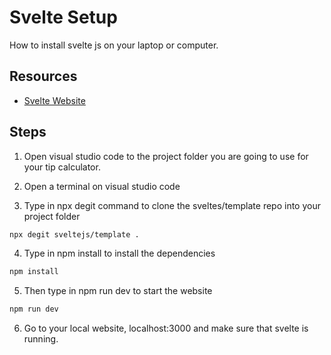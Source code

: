 # Svelte Setup

How to install svelte js on your laptop or computer.

## Resources

- [Svelte Website](https://svelte.dev/)

## Steps

1) Open visual studio code to the project folder you are going to use for your tip calculator.

2) Open a terminal on visual studio code 


3) Type in npx degit command to clone the sveltes/template repo into your project folder 

```bash
npx degit sveltejs/template .
```

4) Type in npm install to install the dependencies
```bash
npm install 
```

5) Then type in npm run dev to start the website

```bash
npm run dev
```

6) Go to your local website, localhost:3000 and make sure that svelte is running.


